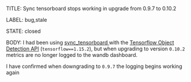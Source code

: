 TITLE:
Sync tensorboard stops working in upgrade from 0.9.7 to 0.10.2

LABEL:
bug,stale

STATE:
closed

BODY:
I had been using [sync_tensorboard ](https://docs.wandb.com/library/integrations/tensorboard)with the [Tensorflow Object Detection API](https://github.com/tensorflow/models/tree/master/research/object_detection) (`tensorflow==1.15.2`), but when upgrading to version `0.10.2` metrics are no longer logged to the wandb dashboard.

I have confirmed when downgrading to `0.9.7` the logging begins working again

